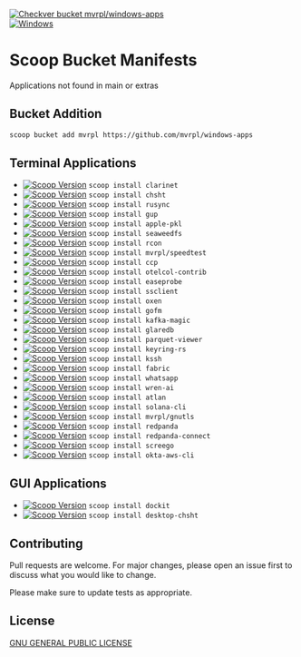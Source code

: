 [![Checkver bucket mvrpl/windows-apps](https://github.com/mvrpl/windows-apps/actions/workflows/scoop_checkver.yaml/badge.svg?branch=main)](https://github.com/mvrpl/windows-apps/actions/workflows/scoop_checkver.yaml)  
[![Windows](https://img.shields.io/badge/Windows-303030?style=flat&logo=data:image/svg+xml;base64,PHN2ZyB4bWxucz0iaHR0cDovL3d3dy53My5vcmcvMjAwMC9zdmciIHZpZXdCb3g9IjAgMCA0ODc1IDQ4NzUiPjxwYXRoIGZpbGw9IiMwMDc4ZDQiIGQ9Ik0wIDBoMjMxMXYyMzEwSDB6bTI1NjQgMGgyMzExdjIzMTBIMjU2NHpNMCAyNTY0aDIzMTF2MjMxMUgwem0yNTY0IDBoMjMxMXYyMzExSDI1NjQiLz48L3N2Zz4=&logoColor=white)](#)

# Scoop Bucket Manifests

Applications not found in main or extras

## Bucket Addition

```bash
scoop bucket add mvrpl https://github.com/mvrpl/windows-apps
```

## Terminal Applications

- [![Scoop Version](https://img.shields.io/badge/dynamic/json?url=https%3A%2F%2Fraw.githubusercontent.com%2Fmvrpl%2Fwindows-apps%2Frefs%2Fheads%2Fmain%2Fbucket%2Fclarinet.json&query=%24.version&style=flat&label=clarinet&color=%23012456)](https://github.com/mvrpl/windows-apps/blob/main/bucket/clarinet.json) `scoop install clarinet`
- [![Scoop Version](https://img.shields.io/badge/dynamic/json?url=https%3A%2F%2Fraw.githubusercontent.com%2Fmvrpl%2Fwindows-apps%2Frefs%2Fheads%2Fmain%2Fbucket%2Fchsht.json&query=%24.version&style=flat&label=chsht&color=%23012456)](https://github.com/mvrpl/windows-apps/blob/main/bucket/chsht.json) `scoop install chsht`
- [![Scoop Version](https://img.shields.io/badge/dynamic/json?url=https%3A%2F%2Fraw.githubusercontent.com%2Fmvrpl%2Fwindows-apps%2Frefs%2Fheads%2Fmain%2Fbucket%2Frusync.json&query=%24.version&style=flat&label=rusync&color=%23012456)](https://github.com/mvrpl/windows-apps/blob/main/bucket/rusync.json) `scoop install rusync`
- [![Scoop Version](https://img.shields.io/badge/dynamic/json?url=https%3A%2F%2Fraw.githubusercontent.com%2Fmvrpl%2Fwindows-apps%2Frefs%2Fheads%2Fmain%2Fbucket%2Fgup.json&query=%24.version&style=flat&label=gup&color=%23012456)](https://github.com/mvrpl/windows-apps/blob/main/bucket/gup.json) `scoop install gup`
- [![Scoop Version](https://img.shields.io/badge/dynamic/json?url=https%3A%2F%2Fraw.githubusercontent.com%2Fmvrpl%2Fwindows-apps%2Frefs%2Fheads%2Fmain%2Fbucket%2Fapple-pkl.json&query=%24.version&style=flat&label=apple-pkl&color=%23012456)](https://github.com/mvrpl/windows-apps/blob/main/bucket/apple-pkl.json) `scoop install apple-pkl`
- [![Scoop Version](https://img.shields.io/badge/dynamic/json?url=https%3A%2F%2Fraw.githubusercontent.com%2Fmvrpl%2Fwindows-apps%2Frefs%2Fheads%2Fmain%2Fbucket%2Fseaweedfs.json&query=%24.version&style=flat&label=seaweedfs&color=%23012456)](https://github.com/mvrpl/windows-apps/blob/main/bucket/seaweedfs.json) `scoop install seaweedfs`
- [![Scoop Version](https://img.shields.io/badge/dynamic/json?url=https%3A%2F%2Fraw.githubusercontent.com%2Fmvrpl%2Fwindows-apps%2Frefs%2Fheads%2Fmain%2Fbucket%2Frcon.json&query=%24.version&style=flat&label=rcon&color=%23012456)](https://github.com/mvrpl/windows-apps/blob/main/bucket/rcon.json) `scoop install rcon`
- [![Scoop Version](https://img.shields.io/badge/dynamic/json?url=https%3A%2F%2Fraw.githubusercontent.com%2Fmvrpl%2Fwindows-apps%2Frefs%2Fheads%2Fmain%2Fbucket%2Fspeedtest.json&query=%24.version&style=flat&label=speedtest&color=%23012456)](https://github.com/mvrpl/windows-apps/blob/main/bucket/speedtest.json) `scoop install mvrpl/speedtest`
- [![Scoop Version](https://img.shields.io/badge/dynamic/json?url=https%3A%2F%2Fraw.githubusercontent.com%2Fmvrpl%2Fwindows-apps%2Frefs%2Fheads%2Fmain%2Fbucket%2Fccp.json&query=%24.version&style=flat&label=ccp&color=%23012456)](https://github.com/mvrpl/windows-apps/blob/main/bucket/ccp.json) `scoop install ccp`
- [![Scoop Version](https://img.shields.io/badge/dynamic/json?url=https%3A%2F%2Fraw.githubusercontent.com%2Fmvrpl%2Fwindows-apps%2Frefs%2Fheads%2Fmain%2Fbucket%2Fotelcol-contrib.json&query=%24.version&style=flat&label=otelcol-contrib&color=%23012456)](https://github.com/mvrpl/windows-apps/blob/main/bucket/otelcol-contrib.json) `scoop install otelcol-contrib`
- [![Scoop Version](https://img.shields.io/badge/dynamic/json?url=https%3A%2F%2Fraw.githubusercontent.com%2Fmvrpl%2Fwindows-apps%2Frefs%2Fheads%2Fmain%2Fbucket%2Feaseprobe.json&query=%24.version&style=flat&label=easeprobe&color=%23012456)](https://github.com/mvrpl/windows-apps/blob/main/bucket/easeprobe.json) `scoop install easeprobe`
- [![Scoop Version](https://img.shields.io/badge/dynamic/json?url=https%3A%2F%2Fraw.githubusercontent.com%2Fmvrpl%2Fwindows-apps%2Frefs%2Fheads%2Fmain%2Fbucket%2Fssclient.json&query=%24.version&style=flat&label=ssclient&color=%23012456)](https://github.com/mvrpl/windows-apps/blob/main/bucket/ssclient.json) `scoop install ssclient`
- [![Scoop Version](https://img.shields.io/badge/dynamic/json?url=https%3A%2F%2Fraw.githubusercontent.com%2Fmvrpl%2Fwindows-apps%2Frefs%2Fheads%2Fmain%2Fbucket%2Foxen.json&query=%24.version&style=flat&label=oxen&color=%23012456)](https://github.com/mvrpl/windows-apps/blob/main/bucket/oxen.json) `scoop install oxen`
- [![Scoop Version](https://img.shields.io/badge/dynamic/json?url=https%3A%2F%2Fraw.githubusercontent.com%2Fmvrpl%2Fwindows-apps%2Frefs%2Fheads%2Fmain%2Fbucket%2Fgofm.json&query=%24.version&style=flat&label=gofm&color=%23012456)](https://github.com/mvrpl/windows-apps/blob/main/bucket/gofm.json) `scoop install gofm`
- [![Scoop Version](https://img.shields.io/badge/dynamic/json?url=https%3A%2F%2Fraw.githubusercontent.com%2Fmvrpl%2Fwindows-apps%2Frefs%2Fheads%2Fmain%2Fbucket%2Fkafka-magic.json&query=%24.version&style=flat&label=kafka-magic&color=%23012456)](https://github.com/mvrpl/windows-apps/blob/main/bucket/kafka-magic.json) `scoop install kafka-magic`
- [![Scoop Version](https://img.shields.io/badge/dynamic/json?url=https%3A%2F%2Fraw.githubusercontent.com%2Fmvrpl%2Fwindows-apps%2Frefs%2Fheads%2Fmain%2Fbucket%2Fglaredb.json&query=%24.version&style=flat&label=glaredb&color=%23012456)](https://github.com/mvrpl/windows-apps/blob/main/bucket/glaredb.json) `scoop install glaredb`
- [![Scoop Version](https://img.shields.io/badge/dynamic/json?url=https%3A%2F%2Fraw.githubusercontent.com%2Fmvrpl%2Fwindows-apps%2Frefs%2Fheads%2Fmain%2Fbucket%2Fparquet-viewer.json&query=%24.version&style=flat&label=parquet-viewer&color=%23012456)](https://github.com/mvrpl/windows-apps/blob/main/bucket/parquet-viewer.json) `scoop install parquet-viewer`
- [![Scoop Version](https://img.shields.io/badge/dynamic/json?url=https%3A%2F%2Fraw.githubusercontent.com%2Fmvrpl%2Fwindows-apps%2Frefs%2Fheads%2Fmain%2Fbucket%2Fkeyring-rs.json&query=%24.version&style=flat&label=keyring-rs&color=%23012456)](https://github.com/mvrpl/windows-apps/blob/main/bucket/keyring-rs.json) `scoop install keyring-rs`
- [![Scoop Version](https://img.shields.io/badge/dynamic/json?url=https%3A%2F%2Fraw.githubusercontent.com%2Fmvrpl%2Fwindows-apps%2Frefs%2Fheads%2Fmain%2Fbucket%2Fkssh.json&query=%24.version&style=flat&label=kssh&color=%23012456)](https://github.com/mvrpl/windows-apps/blob/main/bucket/kssh.json) `scoop install kssh`
- [![Scoop Version](https://img.shields.io/badge/dynamic/json?url=https%3A%2F%2Fraw.githubusercontent.com%2Fmvrpl%2Fwindows-apps%2Frefs%2Fheads%2Fmain%2Fbucket%2Ffabric.json&query=%24.version&style=flat&label=fabric&color=%23012456)](https://github.com/mvrpl/windows-apps/blob/main/bucket/fabric.json) `scoop install fabric`
- [![Scoop Version](https://img.shields.io/badge/dynamic/json?url=https%3A%2F%2Fraw.githubusercontent.com%2Fmvrpl%2Fwindows-apps%2Frefs%2Fheads%2Fmain%2Fbucket%2Fwhatsapp.json&query=%24.version&style=flat&label=whatsapp&color=%23012456)](https://github.com/mvrpl/windows-apps/blob/main/bucket/whatsapp.json) `scoop install whatsapp`
- [![Scoop Version](https://img.shields.io/badge/dynamic/json?url=https%3A%2F%2Fraw.githubusercontent.com%2Fmvrpl%2Fwindows-apps%2Frefs%2Fheads%2Fmain%2Fbucket%2Fwren-ai.json&query=%24.version&style=flat&label=wren-ai&color=%23012456)](https://github.com/mvrpl/windows-apps/blob/main/bucket/wren-ai.json) `scoop install wren-ai`
- [![Scoop Version](https://img.shields.io/badge/dynamic/json?url=https%3A%2F%2Fraw.githubusercontent.com%2Fmvrpl%2Fwindows-apps%2Frefs%2Fheads%2Fmain%2Fbucket%2Fatlan.json&query=%24.version&style=flat&label=atlan&color=%23012456)](https://github.com/mvrpl/windows-apps/blob/main/bucket/atlan.json) `scoop install atlan`
- [![Scoop Version](https://img.shields.io/badge/dynamic/json?url=https%3A%2F%2Fraw.githubusercontent.com%2Fmvrpl%2Fwindows-apps%2Frefs%2Fheads%2Fmain%2Fbucket%2Fsolana-cli.json&query=%24.version&style=flat&label=solana-cli&color=%23012456)](https://github.com/mvrpl/windows-apps/blob/main/bucket/solana-cli.json) `scoop install solana-cli`
- [![Scoop Version](https://img.shields.io/badge/dynamic/json?url=https%3A%2F%2Fraw.githubusercontent.com%2Fmvrpl%2Fwindows-apps%2Frefs%2Fheads%2Fmain%2Fbucket%2Fgnutls.json&query=%24.version&style=flat&label=gnutls&color=%23012456)](https://github.com/mvrpl/windows-apps/blob/main/bucket/gnutls.json) `scoop install mvrpl/gnutls`
- [![Scoop Version](https://img.shields.io/badge/dynamic/json?url=https%3A%2F%2Fraw.githubusercontent.com%2Fmvrpl%2Fwindows-apps%2Frefs%2Fheads%2Fmain%2Fbucket%2Fredpanda.json&query=%24.version&style=flat&label=redpanda&color=%23012456)](https://github.com/mvrpl/windows-apps/blob/main/bucket/redpanda.json) `scoop install redpanda`
- [![Scoop Version](https://img.shields.io/badge/dynamic/json?url=https%3A%2F%2Fraw.githubusercontent.com%2Fmvrpl%2Fwindows-apps%2Frefs%2Fheads%2Fmain%2Fbucket%2Fredpanda-connect.json&query=%24.version&style=flat&label=redpanda-connect&color=%23012456)](https://github.com/mvrpl/windows-apps/blob/main/bucket/redpanda-connect.json) `scoop install redpanda-connect`
- [![Scoop Version](https://img.shields.io/badge/dynamic/json?url=https%3A%2F%2Fraw.githubusercontent.com%2Fmvrpl%2Fwindows-apps%2Frefs%2Fheads%2Fmain%2Fbucket%2Fscreego.json&query=%24.version&style=flat&label=screego&color=%23012456)](https://github.com/mvrpl/windows-apps/blob/main/bucket/screego.json) `scoop install screego`
- [![Scoop Version](https://img.shields.io/badge/dynamic/json?url=https%3A%2F%2Fraw.githubusercontent.com%2Fmvrpl%2Fwindows-apps%2Frefs%2Fheads%2Fmain%2Fbucket%2Fokta-aws-cli.json&query=%24.version&style=flat&label=okta-aws-cli&color=%23012456)](https://github.com/mvrpl/windows-apps/blob/main/bucket/okta-aws-cli.json) `scoop install okta-aws-cli`

## GUI Applications

- [![Scoop Version](https://img.shields.io/badge/dynamic/json?url=https%3A%2F%2Fraw.githubusercontent.com%2Fmvrpl%2Fwindows-apps%2Frefs%2Fheads%2Fmain%2Fbucket%2Fdockit.json&query=%24.version&style=flat&label=dockit&color=%23012456)](https://github.com/mvrpl/windows-apps/blob/main/bucket/dockit.json) `scoop install dockit`
- [![Scoop Version](https://img.shields.io/badge/dynamic/json?url=https%3A%2F%2Fraw.githubusercontent.com%2Fmvrpl%2Fwindows-apps%2Frefs%2Fheads%2Fmain%2Fbucket%2Fdesktop-chsht.json&query=%24.version&style=flat&label=desktop-chsht&color=%23012456)](https://github.com/mvrpl/windows-apps/blob/main/bucket/desktop-chsht.json) `scoop install desktop-chsht`

## Contributing

Pull requests are welcome. For major changes, please open an issue first
to discuss what you would like to change.

Please make sure to update tests as appropriate.

## License

[GNU GENERAL PUBLIC LICENSE](https://github.com/mvrpl/windows-apps/blob/main/bucket/LICENSE)
